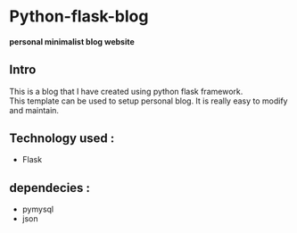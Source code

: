 # Python-flask-blog
#### personal minimalist blog website

## Intro
This is a blog that I have created using python flask framework.<br>
This template can be used to setup personal blog. It is really easy to modify and maintain.

## Technology used :
* Flask

## dependecies :
* pymysql
* json
